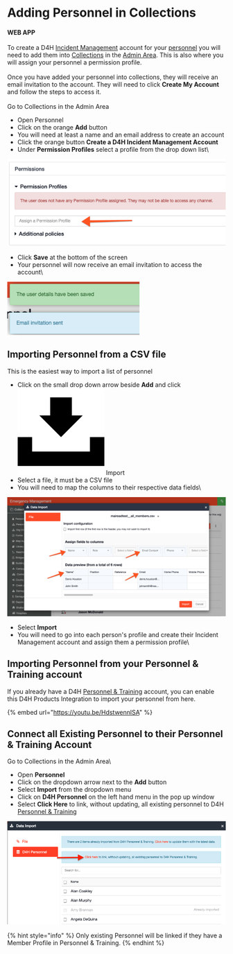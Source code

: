 # Adding Personnel in Collections

#### WEB APP

To create a D4H [Incident Management](../getting-started.md) account for your [personnel](./) you will need to add them into [Collections](../admin-area/collections/) in the [Admin Area](../admin-area/). This is also where you will assign your personnel a permission profile.\
\
Once you have added your personnel into collections, they will receive an email invitation to the account. They will need to click **Create My Account** and follow the steps to access it. \
\
Go to Collections in the Admin Area

* Open Personnel
* Click on the orange **Add** button
* You will need at least a name and an email address to create an account
* Click the orange button **Create a D4H Incident Management Account**
* Under **Permission Profiles** select a profile from the drop down list\


![](<../../.gitbook/assets/permission profiles.png>)

* Click **Save** at the bottom of the screen
* Your personnel will now receive an email invitation to access the account\


![](<../../.gitbook/assets/the user details have been saved.png>)

## Importing Personnel from a CSV file

This is the easiest way to import a list of personnel

* Click on the small drop down arrow beside **Add** and click ![Image Placeholder](<../../.gitbook/assets/import icon.png>) Import
* Select a file, it must be a CSV file
* You will need to map the columns to their respective data fields\


![](<../../.gitbook/assets/importing personnel from a csv file.png>)

* Select **Import**
* You will need to go into each person's profile and create their Incident Management account and assign them a permission profile\


## Importing Personnel from your Personnel & Training account

If you already have a D4H [Personnel & Training](../../personnel-and-training/getting-started.md) account, you can enable this D4H Products Integration to import your personnel from here. &#x20;

{% embed url="https://youtu.be/HdstwennlSA" %}

## Connect all Existing Personnel to their Personnel & Training Account

Go to Collections in the Admin Area\


* Open **Personnel**&#x20;
* Click on the dropdown arrow next to the **Add** button
* Select **Import** from the dropdown menu
* Click on **D4H Personnel** on the left hand menu in the pop up window
* Select **Click Here** to link, without updating, all existing personnel to D4H [Personnel & Training](https://support.d4h.org/personnel-and-training/getting-started)

![](<../../.gitbook/assets/Screenshot 2022-01-20 at 15.09.41.png>)

{% hint style="info" %}
Only existing Personnel will be linked if they have a Member Profile in Personnel & Training.
{% endhint %}
